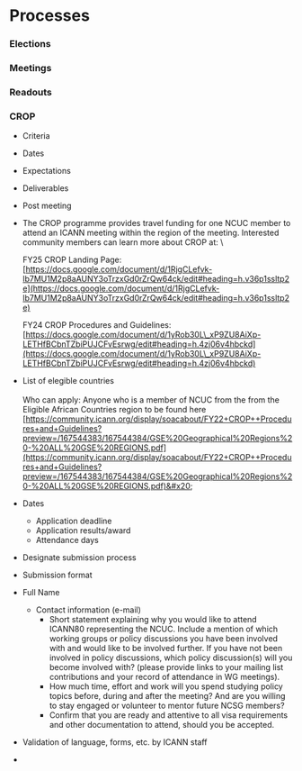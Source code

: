 # Processes



### Elections



### Meetings



### Readouts



### CROP

* Criteria
* Dates
* Expectations
* Deliverables
* Post meeting
*   The CROP programme provides travel funding for one NCUC member to attend an ICANN meeting within the region of the meeting. Interested community members can learn more about CROP at: \


    FY25 CROP Landing Page: [https://docs.google.com/document/d/1RjgCLefvk-lb7MU1M2p8aAUNY3oTrzxGd0rZrQw64ck/edit#heading=h.v36p1ssltp2e](https://docs.google.com/document/d/1RjgCLefvk-lb7MU1M2p8aAUNY3oTrzxGd0rZrQw64ck/edit#heading=h.v36p1ssltp2e)

    FY24 CROP Procedures and Guidelines: [https://docs.google.com/document/d/1yRob30L\_xP9ZU8AiXp-LETHfBCbnTZbiPUJCFvEsrwg/edit#heading=h.4zj06v4hbckd](https://docs.google.com/document/d/1yRob30L\_xP9ZU8AiXp-LETHfBCbnTZbiPUJCFvEsrwg/edit#heading=h.4zj06v4hbckd)
* List of elegible countries\
  \
  Who can apply: Anyone who is a member of NCUC from the from the Eligible African Countries region to be found here [https://community.icann.org/display/soacabout/FY22+CROP++Procedures+and+Guidelines?preview=/167544383/167544384/GSE%20Geographical%20Regions%20-%20ALL%20GSE%20REGIONS.pdf](https://community.icann.org/display/soacabout/FY22+CROP++Procedures+and+Guidelines?preview=/167544383/167544384/GSE%20Geographical%20Regions%20-%20ALL%20GSE%20REGIONS.pdf)&#x20;
* Dates
  * Application deadline
  * Application results/award
  * Attendance days
* Designate submission process
* Submission format
* Full Name
  * Contact information (e-mail)
    * Short statement explaining why you would like to attend ICANN80 representing the NCUC. Include a mention of which working groups or policy discussions you have been involved with and would like to be involved further. If you have not been involved in policy discussions, which policy discussion(s) will you become involved with? (please provide links to your mailing list contributions and your record of attendance in WG meetings).
    * How much time, effort and work will you spend studying policy topics before, during and after the meeting? And are you willing to stay engaged or volunteer to mentor future NCSG members?
    * Confirm that you are ready and attentive to all visa requirements and other documentation to attend, should you be accepted.
* Validation of language, forms, etc. by ICANN staff
*







